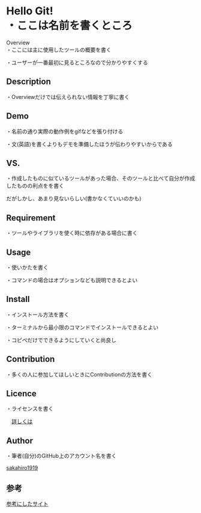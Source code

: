 Hello Git!    
・ここは名前を書くところ
====

Overview    
・ここには主に使用したツールの概要を書く

・ユーザーが一番最初に見るところなので分かりやすくする

## Description   
・Overviewだけでは伝えられない情報を丁寧に書く

## Demo   
・名前の通り実際の動作例をgifなどを張り付ける

・文(英語)を書くよりもデモを準備したほうが伝わりやすいからである

## VS.  
・作成したものに似ているツールがあった場合、そのツールと比べて自分が作成したものの利点をを書く

だがしかし、あまり見ないらしい(書かなくていいのかも)

## Requirement   
・ツールやライブラリを使く時に依存がある場合に書く

## Usage   
・使いかたを書く　

・コマンドの場合はオプションなども説明できるとよい

## Install    
・インストール方法を書く  

・ターミナルから最小限のコマンドでインストールできるとよい

・コピペだけでできるようにしていくと尚良し

## Contribution   
・多くの人に参加してほしいときにContributionの方法を書く

## Licence    
・ライセンスを書く

　[詳しくは](https://qiita.com/tadsan/items/99d816e78ca429093b75)

## Author  
・筆者(自分)のGitHub上のアカウント名を書く

  [sakahiro1919](https://github.com/sakahiro1919)

## 参考
[参考にしたサイト](https://deeeet.com/writing/2014/07/31/readme/)

　
